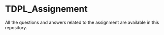 # TDPL_Assignement
All the questions and answers related to the assignment are available in this repository.
